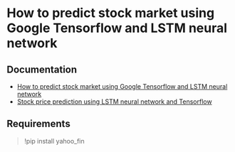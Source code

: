 # How to predict stock market using Google Tensorflow and LSTM neural network

## Documentation

- [How to predict stock market using Google Tensorflow and LSTM neural network](https://medium.com/@dmytrosazonov/how-to-predict-stock-market-using-google-tensorflow-and-lstm-neural-network-81ccc41a22a8)
- [Stock price prediction using LSTM neural network and Tensorflow](https://colab.research.google.com/drive/1Z5Wf-Syma-vr86q-AIf-3AVDwgzFvNoj?usp=sharing#scrollTo=VT5lGKHiQ3eQ)

## Requirements

> !pip install yahoo_fin

